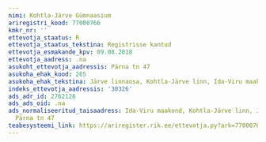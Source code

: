 ```yaml
---
nimi: Kohtla-Järve Gümnaasium
ariregistri_kood: 77000766
kmkr_nr: ''
ettevotja_staatus: R
ettevotja_staatus_tekstina: Registrisse kantud
ettevotja_esmakande_kpv: 09.08.2018
ettevotja_aadress: .na
asukoht_ettevotja_aadressis: Pärna tn 47
asukoha_ehak_kood: 265
asukoha_ehak_tekstina: Järve linnaosa, Kohtla-Järve linn, Ida-Viru maakond
indeks_ettevotja_aadressis: '30326'
ads_adr_id: 2762126
ads_ads_oid: .na
ads_normaliseeritud_taisaadress: Ida-Viru maakond, Kohtla-Järve linn, Järve linnaosa,
  Pärna tn 47
teabesysteemi_link: https://ariregister.rik.ee/ettevotja.py?ark=77000766&ref=rekvisiidid
---
```

